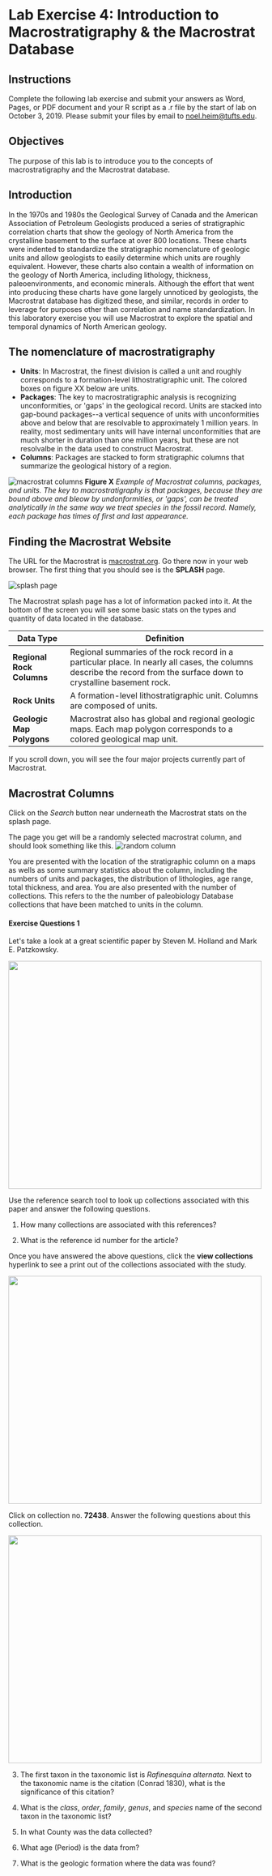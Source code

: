 # Lab Exercise 4: Introduction to Macrostratigraphy & the Macrostrat Database

## Instructions

Complete the following lab exercise and submit your answers as Word, Pages, or PDF document and your R script as a .r file by the start of lab on October 3, 2019. Please submit your files by email to noel.heim@tufts.edu.

## Objectives
The purpose of this lab is to introduce you to the concepts of macrostratigraphy and the Macrostrat database. 

## Introduction
In the 1970s and 1980s the Geological Survey of Canada and the American Association of Petroleum Geologists produced a series of stratigraphic correlation charts that show the geology of North America from the crystalline basement to the surface at over 800 locations. These charts were indented to standardize the stratigraphic nomenclature of geologic units and allow geologists to easily determine which units are roughly equivalent. However, these charts also contain a wealth of information on the geology of North America, including lithology, thickness, paleoenvironments, and economic minerals. Although the effort that went into producing these charts have gone largely unnoticed by geologists, the Macrostrat database has digitized these, and similar, records in order to leverage for purposes other than correlation and name standardization. In this laboratory exercise you will use Macrostrat to explore the spatial and temporal dynamics of North American geology.


## The nomenclature of macrostratigraphy
* **Units**: In Macrostrat, the finest division is called a unit and roughly corresponds to a formation-level lithostratigraphic unit. The colored boxes on figure XX below are units.
* **Packages**: The key to macrostratigraphic analysis is recognizing unconformities, or 'gaps' in the geological record. Units are stacked into gap-bound packages--a vertical sequence of units with unconformities above and below that are resolvable to approximately 1 million years. In reality, most sedimentary units will have internal unconformities that are much shorter in duration than one million years, but these are not resolvalbe in the data used to construct Macrostrat. 
* **Columns**: Packages are stacked to form stratigraphic columns that summarize the geological history of a region.

![macrostrat columns](lab4Figs/chart_columns.png)
**Figure X** *Example of Macrostrat columns, packages, and units. The key to macrostratigraphy is that packages, because they are bound above and bleow by undonformities, or 'gaps', can be treated analytically in the same way we treat species in the fossil record. Namely, each package has times of first and last appearance.*


## Finding the Macrostrat Website
The URL for the Macrostrat is [macrostrat.org](https://macrostrat.org). Go there now in your web browser. The first thing that you should see is the **SPLASH** page. 

![splash page](lab4Figs/splashpage.png)

The Macrostrat splash page has a lot of information packed into it. At the bottom of the screen you will see some basic stats on the types and quantity of data located in the database.

Data Type | Definition
--------- | ----------
**Regional Rock Columns** | Regional summaries of the rock record in a particular place. In nearly all cases, the columns describe the record from the surface down to crystalline basement rock.
**Rock Units** | A formation-level lithostratigraphic unit. Columns are composed of units. 
**Geologic Map Polygons** | Macrostrat also has global and regional geologic maps. Each map polygon corresponds to a colored geological map unit.

If you scroll down, you will see the four major projects currently part of Macrostrat.

## Macrostrat Columns

Click on the *Search* button near underneath the Macrostrat stats on the splash page.

The page you get will be a randomly selected macrostrat column, and should look something like this.
![random column](lab4Figs/random_column.png)

You are presented with the location of the stratigraphic column on a maps as wells as some summary statistics about the column, including the numbers of units and packages, the distribution of lithologies, age range, total thickness, and area. You are also presented with the number of collections. This refers to the the number of paleobiology Database collections that have been matched to units in the column.

#### Exercise Questions 1

Let's take a look at a great scientific paper by Steven M. Holland and Mark E. Patzkowsky. 

<a href="url"><img src="lab3Figs/Figure3.png" align="center" height="450" width="500" ></a>

Use the reference search tool to look up collections associated with this paper and answer the following questions.

1. How many collections are associated with this references?

2. What is the reference id number for the article? 

Once you have answered the above questions, click the **view collections** hyperlink to see a print out of the collections associated with the study.

<a href="url"><img src="lab3Figs/Figure4.png" align="center" height="450" width="500" ></a>

Click on collection no. **72438**. Answer the following questions about this collection.

<a href="url"><img src="lab3Figs/Figure5.png" align="center" height="450" width="500" ></a>

3. The first taxon in the taxonomic list is *Rafinesquina alternata*. Next to the taxonomic name is the citation (Conrad 1830), what is the significance of this citation?

4. What is the *class*, *order*, *family*, *genus*, and *species* name of the second taxon in the taxonomic list?

5. In what County was the data collected?

6. What age (Period) is the data from?

7. What is the geologic formation where the data was found?
